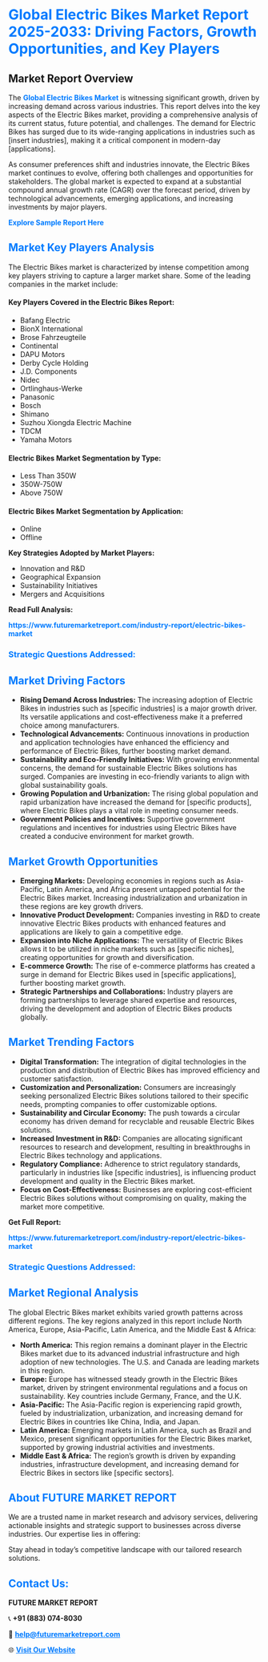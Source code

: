 <h1 style="color: #007BFF;">Global Electric Bikes Market Report 2025-2033: Driving Factors, Growth Opportunities, and Key Players</h1>

<section id="overview">
<h2>Market Report Overview</h2>
<p>The <a href="https://www.futuremarketreport.com/industry-report/electric-bikes-market" style="color: #007BFF; text-decoration: none;"><strong>Global Electric Bikes Market</strong></a> is witnessing significant growth, driven by increasing demand across various industries. This report delves into the key aspects of the Electric Bikes market, providing a comprehensive analysis of its current status, future potential, and challenges. The demand for Electric Bikes has surged due to its wide-ranging applications in industries such as [insert industries], making it a critical component in modern-day [applications].</p>
<p>As consumer preferences shift and industries innovate, the Electric Bikes market continues to evolve, offering both challenges and opportunities for stakeholders. The global market is expected to expand at a substantial compound annual growth rate (CAGR) over the forecast period, driven by technological advancements, emerging applications, and increasing investments by major players.</p>
</section>

<section id="overview">
<p><a href="https://www.futuremarketreport.com/request-sample/reportId=34511" style="color: #007BFF; text-decoration: none;"><strong>Explore Sample Report Here</strong></a></p>
</section>

<section id="key-players">
<h2 style="color: #007BFF;">Market Key Players Analysis</h2>
<p>The Electric Bikes market is characterized by intense competition among key players striving to capture a larger market share. Some of the leading companies in the market include:</p>
<h4>Key Players Covered in the Electric Bikes Report:</h4>
<ul><li>Bafang Electric</li><li>BionX International</li><li>Brose Fahrzeugteile</li><li>Continental</li><li>DAPU Motors</li><li>Derby Cycle Holding</li><li>J.D. Components</li><li>Nidec</li><li>Ortlinghaus-Werke</li><li>Panasonic</li><li>Bosch</li><li>Shimano</li><li>Suzhou Xiongda Electric Machine</li><li>TDCM</li><li>Yamaha Motors</li></ul>
<h4>Electric Bikes Market Segmentation by Type:</h4>
<ul><li>Less Than 350W</li><li>350W-750W</li><li>Above 750W</li></ul>

<h4>Electric Bikes Market Segmentation by Application:</h4>
<ul><li>Online</li><li>Offline</li></ul>
<p><strong>Key Strategies Adopted by Market Players:</strong></p>
<ul>
<li>Innovation and R&D</li>
<li>Geographical Expansion</li>
<li>Sustainability Initiatives</li>
<li>Mergers and Acquisitions</li>
</ul>
</section>

<section>
<p><strong>Read Full Analysis: </strong></p><a href="https://www.futuremarketreport.com/industry-report/electric-bikes-market" style="color: #007BFF; text-decoration: none;"><strong>https://www.futuremarketreport.com/industry-report/electric-bikes-market</strong></a>
<h3 style="color: #007BFF;">Strategic Questions Addressed:</h3>
</section>

<section id="driving-factors">
<h2 style="color: #007BFF;">Market Driving Factors</h2>
<ul>
<li><strong>Rising Demand Across Industries:</strong> The increasing adoption of Electric Bikes in industries such as [specific industries] is a major growth driver. Its versatile applications and cost-effectiveness make it a preferred choice among manufacturers.</li>
<li><strong>Technological Advancements:</strong> Continuous innovations in production and application technologies have enhanced the efficiency and performance of Electric Bikes, further boosting market demand.</li>
<li><strong>Sustainability and Eco-Friendly Initiatives:</strong> With growing environmental concerns, the demand for sustainable Electric Bikes solutions has surged. Companies are investing in eco-friendly variants to align with global sustainability goals.</li>
<li><strong>Growing Population and Urbanization:</strong> The rising global population and rapid urbanization have increased the demand for [specific products], where Electric Bikes plays a vital role in meeting consumer needs.</li>
<li><strong>Government Policies and Incentives:</strong> Supportive government regulations and incentives for industries using Electric Bikes have created a conducive environment for market growth.</li>
</ul>
</section>

<section id="growth-opportunities">
<h2 style="color: #007BFF;">Market Growth Opportunities</h2>
<ul>
<li><strong>Emerging Markets:</strong> Developing economies in regions such as Asia-Pacific, Latin America, and Africa present untapped potential for the Electric Bikes market. Increasing industrialization and urbanization in these regions are key growth drivers.</li>
<li><strong>Innovative Product Development:</strong> Companies investing in R&D to create innovative Electric Bikes products with enhanced features and applications are likely to gain a competitive edge.</li>
<li><strong>Expansion into Niche Applications:</strong> The versatility of Electric Bikes allows it to be utilized in niche markets such as [specific niches], creating opportunities for growth and diversification.</li>
<li><strong>E-commerce Growth:</strong> The rise of e-commerce platforms has created a surge in demand for Electric Bikes used in [specific applications], further boosting market growth.</li>
<li><strong>Strategic Partnerships and Collaborations:</strong> Industry players are forming partnerships to leverage shared expertise and resources, driving the development and adoption of Electric Bikes products globally.</li>
</ul>
</section>

<section id="trending-factors">
<h2 style="color: #007BFF;">Market Trending Factors</h2>
<ul>
<li><strong>Digital Transformation:</strong> The integration of digital technologies in the production and distribution of Electric Bikes has improved efficiency and customer satisfaction.</li>
<li><strong>Customization and Personalization:</strong> Consumers are increasingly seeking personalized Electric Bikes solutions tailored to their specific needs, prompting companies to offer customizable options.</li>
<li><strong>Sustainability and Circular Economy:</strong> The push towards a circular economy has driven demand for recyclable and reusable Electric Bikes solutions.</li>
<li><strong>Increased Investment in R&D:</strong> Companies are allocating significant resources to research and development, resulting in breakthroughs in Electric Bikes technology and applications.</li>
<li><strong>Regulatory Compliance:</strong> Adherence to strict regulatory standards, particularly in industries like [specific industries], is influencing product development and quality in the Electric Bikes market.</li>
<li><strong>Focus on Cost-Effectiveness:</strong> Businesses are exploring cost-efficient Electric Bikes solutions without compromising on quality, making the market more competitive.</li>
</ul>
</section>

<section>
<p><strong>Get Full Report: </strong></p><a href="https://www.futuremarketreport.com/industry-report/electric-bikes-market" style="color: #007BFF; text-decoration: none;"><strong>https://www.futuremarketreport.com/industry-report/electric-bikes-market</strong></a>
<h3 style="color: #007BFF;">Strategic Questions Addressed:</h3>
</section>


<section id="regional-analysis">
<h2 style="color: #007BFF;">Market Regional Analysis</h2>
<p>The global Electric Bikes market exhibits varied growth patterns across different regions. The key regions analyzed in this report include North America, Europe, Asia-Pacific, Latin America, and the Middle East & Africa:</p>
<ul>
<li><strong>North America:</strong> This region remains a dominant player in the Electric Bikes market due to its advanced industrial infrastructure and high adoption of new technologies. The U.S. and Canada are leading markets in this region.</li>
<li><strong>Europe:</strong> Europe has witnessed steady growth in the Electric Bikes market, driven by stringent environmental regulations and a focus on sustainability. Key countries include Germany, France, and the U.K.</li>
<li><strong>Asia-Pacific:</strong> The Asia-Pacific region is experiencing rapid growth, fueled by industrialization, urbanization, and increasing demand for Electric Bikes in countries like China, India, and Japan.</li>
<li><strong>Latin America:</strong> Emerging markets in Latin America, such as Brazil and Mexico, present significant opportunities for the Electric Bikes market, supported by growing industrial activities and investments.</li>
<li><strong>Middle East & Africa:</strong> The region’s growth is driven by expanding industries, infrastructure development, and increasing demand for Electric Bikes in sectors like [specific sectors].</li>
</ul>
</section>

<footer>
<h2 style="color: #007BFF;">About FUTURE MARKET REPORT</h2>
<p>We are a trusted name in market research and advisory services, delivering actionable insights and strategic support to businesses across diverse industries. Our expertise lies in offering:</p>

<p>Stay ahead in today’s competitive landscape with our tailored research solutions.</p>

<h2 style="color: #007BFF;">Contact Us:</h2>
<p><strong>FUTURE MARKET REPORT</strong></p>
<p>📞 <strong>+91 (883) 074-8030</strong></p>
<p>📧 <strong><a href="mailto:help@futuremarketreport.com" style="color: #007BFF;">help@futuremarketreport.com</a></strong></p>
<p>🌐 <strong><a href="https://www.futuremarketreport.com/" style="color: #007BFF;">Visit Our Website</a></strong></p>
</footer>
